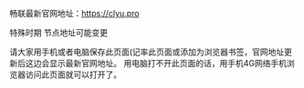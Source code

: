 畅联最新官网地址：https://clyu.pro


特殊时期  节点地址可能变更 

请大家用手机或者电脑保存此页面(记率此页面或添加为浏览器书签，官网地址更新后这边会显示最新官网地址。 用电脑打不开此页面的话，用手机4G网络手机浏览器访问此页面就可以打开了。
